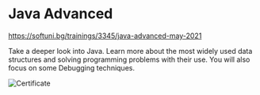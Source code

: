   
#  Java Advanced
https://softuni.bg/trainings/3345/java-advanced-may-2021

Take a deeper look into Java. Learn more about the most widely used data structures and solving programming problems with their use. You will also focus on some Debugging techniques.

![Certificate](hhttps://github.com/salichalak/SoftUni/blob/main/Advanced/Java%20Advanced%20-%20May%202021%20-%20Certificate.jpeg?raw=true)
